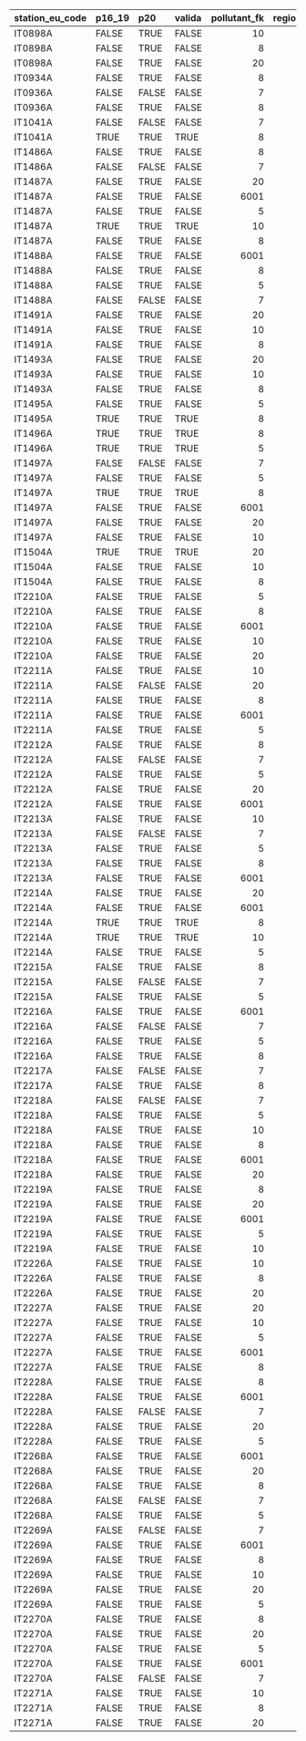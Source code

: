 

|station_eu_code |p16_19 |p20   |valida | pollutant_fk| region_id|regione  |provincia |
|:---------------|:------|:-----|:------|------------:|---------:|:--------|:---------|
|IT0898A         |FALSE  |TRUE  |FALSE  |           10|        15|CAMPANIA |Napoli    |
|IT0898A         |FALSE  |TRUE  |FALSE  |            8|        15|CAMPANIA |Napoli    |
|IT0898A         |FALSE  |TRUE  |FALSE  |           20|        15|CAMPANIA |Napoli    |
|IT0934A         |FALSE  |TRUE  |FALSE  |            8|        15|CAMPANIA |Benevento |
|IT0936A         |FALSE  |FALSE |FALSE  |            7|        15|CAMPANIA |Avellino  |
|IT0936A         |FALSE  |TRUE  |FALSE  |            8|        15|CAMPANIA |Avellino  |
|IT1041A         |FALSE  |FALSE |FALSE  |            7|        15|CAMPANIA |Salerno   |
|IT1041A         |TRUE   |TRUE  |TRUE   |            8|        15|CAMPANIA |Salerno   |
|IT1486A         |FALSE  |TRUE  |FALSE  |            8|        15|CAMPANIA |Caserta   |
|IT1486A         |FALSE  |FALSE |FALSE  |            7|        15|CAMPANIA |Caserta   |
|IT1487A         |FALSE  |TRUE  |FALSE  |           20|        15|CAMPANIA |Caserta   |
|IT1487A         |FALSE  |TRUE  |FALSE  |         6001|        15|CAMPANIA |Caserta   |
|IT1487A         |FALSE  |TRUE  |FALSE  |            5|        15|CAMPANIA |Caserta   |
|IT1487A         |TRUE   |TRUE  |TRUE   |           10|        15|CAMPANIA |Caserta   |
|IT1487A         |FALSE  |TRUE  |FALSE  |            8|        15|CAMPANIA |Caserta   |
|IT1488A         |FALSE  |TRUE  |FALSE  |         6001|        15|CAMPANIA |Caserta   |
|IT1488A         |FALSE  |TRUE  |FALSE  |            8|        15|CAMPANIA |Caserta   |
|IT1488A         |FALSE  |TRUE  |FALSE  |            5|        15|CAMPANIA |Caserta   |
|IT1488A         |FALSE  |FALSE |FALSE  |            7|        15|CAMPANIA |Caserta   |
|IT1491A         |FALSE  |TRUE  |FALSE  |           20|        15|CAMPANIA |Napoli    |
|IT1491A         |FALSE  |TRUE  |FALSE  |           10|        15|CAMPANIA |Napoli    |
|IT1491A         |FALSE  |TRUE  |FALSE  |            8|        15|CAMPANIA |Napoli    |
|IT1493A         |FALSE  |TRUE  |FALSE  |           20|        15|CAMPANIA |Napoli    |
|IT1493A         |FALSE  |TRUE  |FALSE  |           10|        15|CAMPANIA |Napoli    |
|IT1493A         |FALSE  |TRUE  |FALSE  |            8|        15|CAMPANIA |Napoli    |
|IT1495A         |FALSE  |TRUE  |FALSE  |            5|        15|CAMPANIA |Napoli    |
|IT1495A         |TRUE   |TRUE  |TRUE   |            8|        15|CAMPANIA |Napoli    |
|IT1496A         |TRUE   |TRUE  |TRUE   |            8|        15|CAMPANIA |Napoli    |
|IT1496A         |TRUE   |TRUE  |TRUE   |            5|        15|CAMPANIA |Napoli    |
|IT1497A         |FALSE  |FALSE |FALSE  |            7|        15|CAMPANIA |Napoli    |
|IT1497A         |FALSE  |TRUE  |FALSE  |            5|        15|CAMPANIA |Napoli    |
|IT1497A         |TRUE   |TRUE  |TRUE   |            8|        15|CAMPANIA |Napoli    |
|IT1497A         |FALSE  |TRUE  |FALSE  |         6001|        15|CAMPANIA |Napoli    |
|IT1497A         |FALSE  |TRUE  |FALSE  |           20|        15|CAMPANIA |Napoli    |
|IT1497A         |FALSE  |TRUE  |FALSE  |           10|        15|CAMPANIA |Napoli    |
|IT1504A         |TRUE   |TRUE  |TRUE   |           20|        15|CAMPANIA |Salerno   |
|IT1504A         |FALSE  |TRUE  |FALSE  |           10|        15|CAMPANIA |Salerno   |
|IT1504A         |FALSE  |TRUE  |FALSE  |            8|        15|CAMPANIA |Salerno   |
|IT2210A         |FALSE  |TRUE  |FALSE  |            5|        15|CAMPANIA |Avellino  |
|IT2210A         |FALSE  |TRUE  |FALSE  |            8|        15|CAMPANIA |Avellino  |
|IT2210A         |FALSE  |TRUE  |FALSE  |         6001|        15|CAMPANIA |Avellino  |
|IT2210A         |FALSE  |TRUE  |FALSE  |           10|        15|CAMPANIA |Avellino  |
|IT2210A         |FALSE  |TRUE  |FALSE  |           20|        15|CAMPANIA |Avellino  |
|IT2211A         |FALSE  |TRUE  |FALSE  |           10|        15|CAMPANIA |Napoli    |
|IT2211A         |FALSE  |FALSE |FALSE  |           20|        15|CAMPANIA |Napoli    |
|IT2211A         |FALSE  |TRUE  |FALSE  |            8|        15|CAMPANIA |Napoli    |
|IT2211A         |FALSE  |TRUE  |FALSE  |         6001|        15|CAMPANIA |Napoli    |
|IT2211A         |FALSE  |TRUE  |FALSE  |            5|        15|CAMPANIA |Napoli    |
|IT2212A         |FALSE  |TRUE  |FALSE  |            8|        15|CAMPANIA |Napoli    |
|IT2212A         |FALSE  |FALSE |FALSE  |            7|        15|CAMPANIA |Napoli    |
|IT2212A         |FALSE  |TRUE  |FALSE  |            5|        15|CAMPANIA |Napoli    |
|IT2212A         |FALSE  |TRUE  |FALSE  |           20|        15|CAMPANIA |Napoli    |
|IT2212A         |FALSE  |TRUE  |FALSE  |         6001|        15|CAMPANIA |Napoli    |
|IT2213A         |FALSE  |TRUE  |FALSE  |           10|        15|CAMPANIA |Salerno   |
|IT2213A         |FALSE  |FALSE |FALSE  |            7|        15|CAMPANIA |Salerno   |
|IT2213A         |FALSE  |TRUE  |FALSE  |            5|        15|CAMPANIA |Salerno   |
|IT2213A         |FALSE  |TRUE  |FALSE  |            8|        15|CAMPANIA |Salerno   |
|IT2213A         |FALSE  |TRUE  |FALSE  |         6001|        15|CAMPANIA |Salerno   |
|IT2214A         |FALSE  |TRUE  |FALSE  |           20|        15|CAMPANIA |Salerno   |
|IT2214A         |FALSE  |TRUE  |FALSE  |         6001|        15|CAMPANIA |Salerno   |
|IT2214A         |TRUE   |TRUE  |TRUE   |            8|        15|CAMPANIA |Salerno   |
|IT2214A         |TRUE   |TRUE  |TRUE   |           10|        15|CAMPANIA |Salerno   |
|IT2214A         |FALSE  |TRUE  |FALSE  |            5|        15|CAMPANIA |Salerno   |
|IT2215A         |FALSE  |TRUE  |FALSE  |            8|        15|CAMPANIA |Benevento |
|IT2215A         |FALSE  |FALSE |FALSE  |            7|        15|CAMPANIA |Benevento |
|IT2215A         |FALSE  |TRUE  |FALSE  |            5|        15|CAMPANIA |Benevento |
|IT2216A         |FALSE  |TRUE  |FALSE  |         6001|        15|CAMPANIA |Napoli    |
|IT2216A         |FALSE  |FALSE |FALSE  |            7|        15|CAMPANIA |Napoli    |
|IT2216A         |FALSE  |TRUE  |FALSE  |            5|        15|CAMPANIA |Napoli    |
|IT2216A         |FALSE  |TRUE  |FALSE  |            8|        15|CAMPANIA |Napoli    |
|IT2217A         |FALSE  |FALSE |FALSE  |            7|        15|CAMPANIA |Napoli    |
|IT2217A         |FALSE  |TRUE  |FALSE  |            8|        15|CAMPANIA |Napoli    |
|IT2218A         |FALSE  |FALSE |FALSE  |            7|        15|CAMPANIA |Caserta   |
|IT2218A         |FALSE  |TRUE  |FALSE  |            5|        15|CAMPANIA |Caserta   |
|IT2218A         |FALSE  |TRUE  |FALSE  |           10|        15|CAMPANIA |Caserta   |
|IT2218A         |FALSE  |TRUE  |FALSE  |            8|        15|CAMPANIA |Caserta   |
|IT2218A         |FALSE  |TRUE  |FALSE  |         6001|        15|CAMPANIA |Caserta   |
|IT2218A         |FALSE  |TRUE  |FALSE  |           20|        15|CAMPANIA |Caserta   |
|IT2219A         |FALSE  |TRUE  |FALSE  |            8|        15|CAMPANIA |Napoli    |
|IT2219A         |FALSE  |TRUE  |FALSE  |           20|        15|CAMPANIA |Napoli    |
|IT2219A         |FALSE  |TRUE  |FALSE  |         6001|        15|CAMPANIA |Napoli    |
|IT2219A         |FALSE  |TRUE  |FALSE  |            5|        15|CAMPANIA |Napoli    |
|IT2219A         |FALSE  |TRUE  |FALSE  |           10|        15|CAMPANIA |Napoli    |
|IT2226A         |FALSE  |TRUE  |FALSE  |           10|        15|CAMPANIA |Napoli    |
|IT2226A         |FALSE  |TRUE  |FALSE  |            8|        15|CAMPANIA |Napoli    |
|IT2226A         |FALSE  |TRUE  |FALSE  |           20|        15|CAMPANIA |Napoli    |
|IT2227A         |FALSE  |TRUE  |FALSE  |           20|        15|CAMPANIA |Avellino  |
|IT2227A         |FALSE  |TRUE  |FALSE  |           10|        15|CAMPANIA |Avellino  |
|IT2227A         |FALSE  |TRUE  |FALSE  |            5|        15|CAMPANIA |Avellino  |
|IT2227A         |FALSE  |TRUE  |FALSE  |         6001|        15|CAMPANIA |Avellino  |
|IT2227A         |FALSE  |TRUE  |FALSE  |            8|        15|CAMPANIA |Avellino  |
|IT2228A         |FALSE  |TRUE  |FALSE  |            8|        15|CAMPANIA |Benevento |
|IT2228A         |FALSE  |TRUE  |FALSE  |         6001|        15|CAMPANIA |Benevento |
|IT2228A         |FALSE  |FALSE |FALSE  |            7|        15|CAMPANIA |Benevento |
|IT2228A         |FALSE  |TRUE  |FALSE  |           20|        15|CAMPANIA |Benevento |
|IT2228A         |FALSE  |TRUE  |FALSE  |            5|        15|CAMPANIA |Benevento |
|IT2268A         |FALSE  |TRUE  |FALSE  |         6001|        15|CAMPANIA |Salerno   |
|IT2268A         |FALSE  |TRUE  |FALSE  |           20|        15|CAMPANIA |Salerno   |
|IT2268A         |FALSE  |TRUE  |FALSE  |            8|        15|CAMPANIA |Salerno   |
|IT2268A         |FALSE  |FALSE |FALSE  |            7|        15|CAMPANIA |Salerno   |
|IT2268A         |FALSE  |TRUE  |FALSE  |            5|        15|CAMPANIA |Salerno   |
|IT2269A         |FALSE  |FALSE |FALSE  |            7|        15|CAMPANIA |Salerno   |
|IT2269A         |FALSE  |TRUE  |FALSE  |         6001|        15|CAMPANIA |Salerno   |
|IT2269A         |FALSE  |TRUE  |FALSE  |            8|        15|CAMPANIA |Salerno   |
|IT2269A         |FALSE  |TRUE  |FALSE  |           10|        15|CAMPANIA |Salerno   |
|IT2269A         |FALSE  |TRUE  |FALSE  |           20|        15|CAMPANIA |Salerno   |
|IT2269A         |FALSE  |TRUE  |FALSE  |            5|        15|CAMPANIA |Salerno   |
|IT2270A         |FALSE  |TRUE  |FALSE  |            8|        15|CAMPANIA |Napoli    |
|IT2270A         |FALSE  |TRUE  |FALSE  |           20|        15|CAMPANIA |Napoli    |
|IT2270A         |FALSE  |TRUE  |FALSE  |            5|        15|CAMPANIA |Napoli    |
|IT2270A         |FALSE  |TRUE  |FALSE  |         6001|        15|CAMPANIA |Napoli    |
|IT2270A         |FALSE  |FALSE |FALSE  |            7|        15|CAMPANIA |Napoli    |
|IT2271A         |FALSE  |TRUE  |FALSE  |           10|        15|CAMPANIA |Caserta   |
|IT2271A         |FALSE  |TRUE  |FALSE  |            8|        15|CAMPANIA |Caserta   |
|IT2271A         |FALSE  |TRUE  |FALSE  |           20|        15|CAMPANIA |Caserta   |
